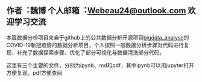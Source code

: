 ## 作者︓魏博 个⼈邮箱︓Webeau24@outlook.com 欢迎学习交流


本篇数据分析项目来自于github上的公共数据分析开源项目[bigdata_analyse](https://github.com/TurboWay/bigdata_analyse)的COVID-19新冠疫情的数据分析项目，个人按照一般数据分析步骤对代码进行复现、补充了数据探索步骤、优化了部分可视化与数据清洗部分代码。

这里有三个主要的文件，分别为ipynb、md和pdf，其中ipynb可以用jupyter打开方便复现，pdf方便查阅
